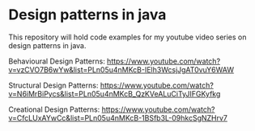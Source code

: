 # Design patterns in java

This repository will hold code examples for my youtube video series on design patterns in java.

Behavioural Design Patterns:  https://www.youtube.com/watch?v=vzCVO7B6wYw&list=PLn05u4nMKcB-IElh3WcsjJgAT0vuY6WAW

Structural Design Patterns: https://www.youtube.com/watch?v=N6iMrBiPycs&list=PLn05u4nMKcB_QzKVeALuCiTyJIFGKyfkg

Creational Design Patterns: https://www.youtube.com/watch?v=CfcLUxAYwCc&list=PLn05u4nMKcB-1BSfb3L-09hkcSgNZHrv7
